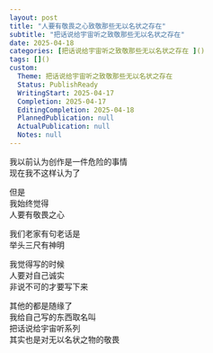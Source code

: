 ```yaml
---    
layout: post    
title: "人要有敬畏之心致敬那些无以名状之存在"    
subtitle: "把话说给宇宙听之致敬那些无以名状之存在"    
date: 2025-04-18    
categories: [把话说给宇宙听之致敬那些无以名状之存在 ]()    
tags: []()    
custom:    
  Theme: 把话说给宇宙听之致敬那些无以名状之存在    
  Status: PublishReady    
  WritingStart: 2025-04-17    
  Completion: 2025-04-17    
  EditingCompletion: 2025-04-18    
  PlannedPublication: null    
  ActualPublication: null    
  Notes: null    
---      
```

      
我以前认为创作是一件危险的事情      
现在我不这样认为了      
      
但是      
我始终觉得      
人要有敬畏之心      
      
我们老家有句老话是      
举头三尺有神明      
      
我觉得写的时候      
人要对自己诚实      
非说不可的才要写下来      
      
其他的都是随缘了      
我给自己写的东西取名叫      
把话说给宇宙听系列      
其实也是对无以名状之物的敬畏      
     
    
